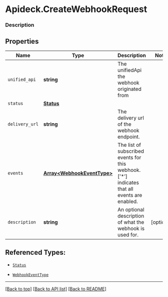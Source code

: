 # Apideck.CreateWebhookRequest

### Description

## Properties
Name | Type | Description | Notes
------------ | ------------- | ------------- | -------------
`unified_api` | **string** | The unifiedApi the webhook originated from | 
`status` | [**Status**](Status.md) |  | 
`delivery_url` | **string** | The delivery url of the webhook endpoint. | 
`events` | [**Array&lt;WebhookEventType&gt;**](WebhookEventType.md) | The list of subscribed events for this webhook. [’*’] indicates that all events are enabled. | 
`description` | **string** | An optional description of what the webhook is used for. | [optional] 





## Referenced Types:

* [`Status`](Status.md)

* [`WebhookEventType`](WebhookEventType.md)


---

[[Back to top]](#) [[Back to API list]](../../../../README.md#documentation-for-api-endpoints) [[Back to README]](../../../../README.md)


